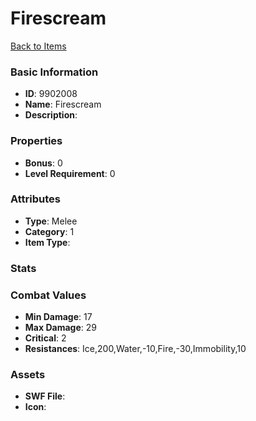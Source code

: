 # Firescream



[Back to Items](../items.md)

### Basic Information

- **ID**: 9902008
- **Name**: Firescream
- **Description**: 

### Properties

- **Bonus**: 0
- **Level Requirement**: 0

### Attributes

- **Type**: Melee
- **Category**: 1
- **Item Type**: 

### Stats


### Combat Values

- **Min Damage**: 17
- **Max Damage**: 29
- **Critical**: 2
- **Resistances**: Ice,200,Water,-10,Fire,-30,Immobility,10

### Assets

- **SWF File**: 
- **Icon**: 

